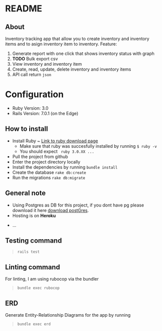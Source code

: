# README
## About
Inventory tracking app that allow you to create inventory and inventory items and to asign inventory item to inventory.
Feature: 

1. Generate report with one click that shows inventory status with graph
2. **TODO** Bulk export csv 
3. View inventory and inventory item 
4. Create, read, update, delete inventory and inventory items
5. API call return ``` json ```

# Configuration
* Ruby Version: 3.0
* Rails Version: 7.0.1 (on the Edge)

## How to install
- Install Ruby ~ [Link to ruby download page](https://www.ruby-lang.org/en/downloads/)
    - Make sure that ruby was succesfully installed by running 
    ```$ ruby -v```
    - You should expect ``` ruby 3.0.XX ...```
- Pull the project from github
- Enter the project directory locally
- Install the dependencies by running ``` bundle install ```
- Create the database ```rake db:create```
- Run the migrations ```rake db:migrate``` 


## General note
- Using Postgres as DB for this project, if you dont have pg please download it here [download postGres](https://www.postgresql.org/download/).
- Hosting is on **Heroku**

* ...

## Testing command

> ``` rails test ```

## Linting command

For linting, I am using rubocop via the bundler
> ``` bundle exec rubocop ```

## ERD
Generate Entity-Relationship Diagrams for the app by running
> ``` bundle exec erd ```